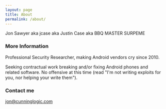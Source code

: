 ```yaml
---
layout: page
title: About
permalink: /about/
---
```


Jon Sawyer aka jcase aka Justin Case aka BBQ MASTER SURPEME

### More Information

Professional Security Researcher, making Android vendors cry since 2010. 

Seeking contractual work breaking and/or fixing Android phones and related software. No offensive at this time (read "I'm not writing exploits for you, nor helping your write them").

### Contact me

[jon@cunninglogic.com](mailto:jon@cunninglogic.com)
